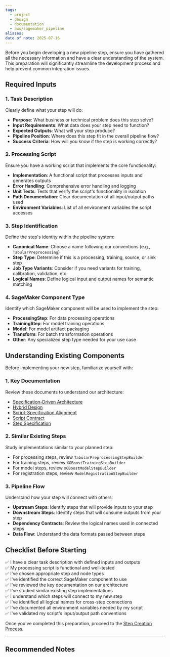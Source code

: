 ```yaml
---
tags:
  - project
  - design
  - documentation
  - aws/sagemaker_pipeline
aliases: 
date of note: 2025-07-16
---
```

Before you begin developing a new pipeline step, ensure you have gathered all the necessary information and have a clear understanding of the system. This preparation will significantly streamline the development process and help prevent common integration issues.

## Required Inputs

### 1. Task Description

Clearly define what your step will do:

- **Purpose**: What business or technical problem does this step solve?
- **Input Requirements**: What data does your step need to function?
- **Expected Outputs**: What will your step produce?
- **Pipeline Position**: Where does this step fit in the overall pipeline flow?
- **Success Criteria**: How will you know if the step is working correctly?

### 2. Processing Script

Ensure you have a working script that implements the core functionality:

- **Implementation**: A functional script that processes inputs and generates outputs
- **Error Handling**: Comprehensive error handling and logging
- **Unit Tests**: Tests that verify the script's functionality in isolation
- **Path Documentation**: Clear documentation of all input/output paths used
- **Environment Variables**: List of all environment variables the script accesses

### 3. Step Identification

Define the step's identity within the pipeline system:

- **Canonical Name**: Choose a name following our conventions (e.g., `TabularPreprocessing`)
- **Step Type**: Determine if this is a processing, training, source, or sink step
- **Job Type Variants**: Consider if you need variants for training, calibration, validation, etc.
- **Logical Names**: Define logical input and output names for semantic matching

### 4. SageMaker Component Type

Identify which SageMaker component will be used to implement the step:

- **ProcessingStep**: For data processing operations
- **TrainingStep**: For model training operations
- **Model**: For model artifact packaging
- **Transform**: For batch transformation operations
- **Other**: Any specialized step type needed for your use case

## Understanding Existing Components

Before implementing your new step, familiarize yourself with:

### 1. Key Documentation

Review these documents to understand our architecture:

- [Specification-Driven Architecture](../pipeline_design/specification_driven_design.md)
- [Hybrid Design](../pipeline_design/hybrid_design.md)
- [Script-Specification Alignment](../project_planning/script_specification_alignment_prevention_plan.md)
- [Script Contract](../pipeline_design/script_contract.md)
- [Step Specification](../pipeline_design/step_specification.md)

### 2. Similar Existing Steps

Study implementations similar to your planned step:

- For processing steps, review `TabularPreprocessingStepBuilder`
- For training steps, review `XGBoostTrainingStepBuilder`
- For model steps, review `XGBoostModelStepBuilder`
- For registration steps, review `ModelRegistrationStepBuilder`

### 3. Pipeline Flow

Understand how your step will connect with others:

- **Upstream Steps**: Identify steps that will provide inputs to your step
- **Downstream Steps**: Identify steps that will consume outputs from your step
- **Dependency Contracts**: Review the logical names used in connected steps
- **Data Flow**: Understand the data formats passed between steps

## Checklist Before Starting

✅ I have a clear task description with defined inputs and outputs  
✅ My processing script is functional and well-tested  
✅ I've chosen appropriate step and node types  
✅ I've identified the correct SageMaker component to use  
✅ I've reviewed the key documentation on our architecture  
✅ I've studied similar existing step implementations  
✅ I understand which steps will connect to my new step  
✅ I've identified all logical names for cross-step connections  
✅ I've documented all environment variables needed by my script  
✅ I've validated my script's input/output path conventions

Once you've completed this preparation, proceed to the [Step Creation Process](Step%20Creation%20Process.md).


-----------
##  Recommended Notes